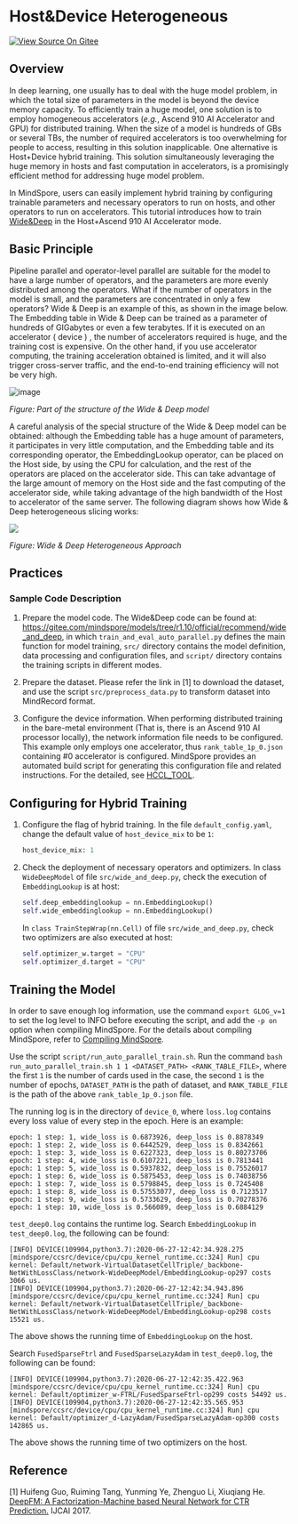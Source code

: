 # Host&Device Heterogeneous

[![View Source On Gitee](https://mindspore-website.obs.cn-north-4.myhuaweicloud.com/website-images/r1.10/resource/_static/logo_source_en.png)](https://gitee.com/mindspore/docs/blob/r1.10/tutorials/experts/source_en/parallel/host_device_training.md)

## Overview

In deep learning, one usually has to deal with the huge model problem, in which the total size of parameters in the model is beyond the device memory capacity. To efficiently train a huge model, one solution is to employ homogeneous accelerators (*e.g.*, Ascend 910 AI Accelerator and GPU) for distributed training. When the size of a model is hundreds of GBs or several TBs,
the number of required accelerators is too overwhelming for people to access, resulting in this solution inapplicable.  One alternative is Host+Device hybrid training. This solution simultaneously leveraging the huge memory in hosts and fast computation in accelerators, is a promisingly
efficient method for addressing huge model problem.

In MindSpore, users can easily implement hybrid training by configuring trainable parameters and necessary operators to run on hosts, and other operators to run on accelerators. This tutorial introduces how to train [Wide&Deep](https://gitee.com/mindspore/models/tree/r1.10/official/recommend/wide_and_deep) in the Host+Ascend 910 AI Accelerator mode.

## Basic Principle

Pipeline parallel and operator-level parallel are suitable for the model to have a large number of operators, and the parameters are more evenly distributed among the operators. What if the number of operators in the model is small, and the parameters are concentrated in only a few operators? Wide & Deep is an example of this, as shown in the image below. The Embedding table in Wide & Deep can be trained as a parameter of hundreds of GIGabytes or even a few terabytes. If it is executed on an accelerator ( device ) , the number of accelerators required is huge, and the training cost is expensive. On the other hand, if you use accelerator computing, the training acceleration obtained is limited, and it will also trigger cross-server traffic, and the end-to-end training efficiency will not be very high.

![image](https://mindspore-website.obs.cn-north-4.myhuaweicloud.com/website-images/r1.10/tutorials/experts/source_zh_cn/parallel/images/host_device_image_0_zh.png)

*Figure: Part of the structure of the Wide & Deep model*

A careful analysis of the special structure of the Wide & Deep model can be obtained: although the Embedding table has a huge amount of parameters, it participates in very little computation, and the Embedding table and its corresponding operator, the EmbeddingLookup operator, can be placed on the Host side, by using the CPU for calculation, and the rest of the operators are placed on the accelerator side. This can take advantage of the large amount of memory on the Host side and the fast computing of the accelerator side, while taking advantage of the high bandwidth of the Host to accelerator of the same server. The following diagram shows how Wide & Deep heterogeneous slicing works:

![](https://mindspore-website.obs.cn-north-4.myhuaweicloud.com/website-images/r1.10/tutorials/experts/source_zh_cn/parallel/images/host_device_image_1_zh.png)

*Figure: Wide & Deep Heterogeneous Approach*

## Practices

### Sample Code Description

1. Prepare the model code. The Wide&Deep code can be found at: <https://gitee.com/mindspore/models/tree/r1.10/official/recommend/wide_and_deep>, in which `train_and_eval_auto_parallel.py` defines the main function for model training, `src/` directory contains the model definition, data processing and configuration files, and `script/` directory contains the training scripts in different modes.

2. Prepare the dataset. Please refer the link in [1] to download the dataset, and use the script `src/preprocess_data.py` to transform dataset into MindRecord format.

3. Configure the device information. When performing distributed training in the bare-metal environment (That is, there is an Ascend 910 AI processor locally), the network information file needs to be configured. This example only employs one accelerator, thus `rank_table_1p_0.json` containing #0 accelerator is configured. MindSpore provides an automated build script for generating this configuration file and related instructions. For the detailed, see [HCCL_TOOL](https://gitee.com/mindspore/models/tree/r1.10/utils/hccl_tools).

## Configuring for Hybrid Training

1. Configure the flag of hybrid training. In the file `default_config.yaml`, change the default value of `host_device_mix` to be `1`:

    ```python
    host_device_mix: 1
    ```

2. Check the deployment of necessary operators and optimizers. In class `WideDeepModel` of file `src/wide_and_deep.py`, check the execution of `EmbeddingLookup` is at host:

    ```python
    self.deep_embeddinglookup = nn.EmbeddingLookup()
    self.wide_embeddinglookup = nn.EmbeddingLookup()
    ```

   In `class TrainStepWrap(nn.Cell)` of file `src/wide_and_deep.py`, check two optimizers are also executed at host:

    ```python
    self.optimizer_w.target = "CPU"
    self.optimizer_d.target = "CPU"
    ```

## Training the Model

In order to save enough log information, use the command `export GLOG_v=1` to set the log level to INFO before executing the script, and add the `-p on` option when compiling MindSpore. For the details about compiling MindSpore, refer to [Compiling MindSpore](https://www.mindspore.cn/install/detail/en?path=install/r1.10/mindspore_ascend_install_source_en.md&highlight=%E7%BC%96%E8%AF%91mindspore).

Use the script `script/run_auto_parallel_train.sh`. Run the command `bash run_auto_parallel_train.sh 1 1 <DATASET_PATH> <RANK_TABLE_FILE>`, where the first `1` is the number of cards used in the case, the second `1` is the number of epochs, `DATASET_PATH` is the path of dataset, and `RANK_TABLE_FILE` is the path of the above `rank_table_1p_0.json` file.

The running log is in the directory of `device_0`, where `loss.log` contains every loss value of every step in the epoch. Here is an example:

```text
epoch: 1 step: 1, wide_loss is 0.6873926, deep_loss is 0.8878349
epoch: 1 step: 2, wide_loss is 0.6442529, deep_loss is 0.8342661
epoch: 1 step: 3, wide_loss is 0.6227323, deep_loss is 0.80273706
epoch: 1 step: 4, wide_loss is 0.6107221, deep_loss is 0.7813441
epoch: 1 step: 5, wide_loss is 0.5937832, deep_loss is 0.75526017
epoch: 1 step: 6, wide_loss is 0.5875453, deep_loss is 0.74038756
epoch: 1 step: 7, wide_loss is 0.5798845, deep_loss is 0.7245408
epoch: 1 step: 8, wide_loss is 0.57553077, deep_loss is 0.7123517
epoch: 1 step: 9, wide_loss is 0.5733629, deep_loss is 0.70278376
epoch: 1 step: 10, wide_loss is 0.566089, deep_loss is 0.6884129
```

`test_deep0.log` contains the runtime log.
Search `EmbeddingLookup` in `test_deep0.log`, the following can be found:

```text
[INFO] DEVICE(109904,python3.7):2020-06-27-12:42:34.928.275 [mindspore/ccsrc/device/cpu/cpu_kernel_runtime.cc:324] Run] cpu kernel: Default/network-VirtualDatasetCellTriple/_backbone-NetWithLossClass/network-WideDeepModel/EmbeddingLookup-op297 costs 3066 us.
[INFO] DEVICE(109904,python3.7):2020-06-27-12:42:34.943.896 [mindspore/ccsrc/device/cpu/cpu_kernel_runtime.cc:324] Run] cpu kernel: Default/network-VirtualDatasetCellTriple/_backbone-NetWithLossClass/network-WideDeepModel/EmbeddingLookup-op298 costs 15521 us.
```

The above shows the running time of `EmbeddingLookup` on the host.

Search `FusedSparseFtrl` and `FusedSparseLazyAdam` in `test_deep0.log`, the following can be found:

```text
[INFO] DEVICE(109904,python3.7):2020-06-27-12:42:35.422.963 [mindspore/ccsrc/device/cpu/cpu_kernel_runtime.cc:324] Run] cpu kernel: Default/optimizer_w-FTRL/FusedSparseFtrl-op299 costs 54492 us.
[INFO] DEVICE(109904,python3.7):2020-06-27-12:42:35.565.953 [mindspore/ccsrc/device/cpu/cpu_kernel_runtime.cc:324] Run] cpu kernel: Default/optimizer_d-LazyAdam/FusedSparseLazyAdam-op300 costs 142865 us.
```

The above shows the running time of two optimizers on the host.

## Reference

[1] Huifeng Guo, Ruiming Tang, Yunming Ye, Zhenguo Li, Xiuqiang He. [DeepFM: A Factorization-Machine based Neural Network for CTR Prediction.](https://doi.org/10.24963/ijcai.2017/239) IJCAI 2017.